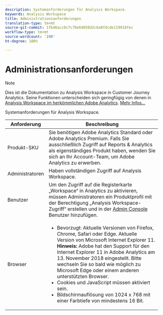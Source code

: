 ```yaml
---
description: Systemanforderungen für Analysis Workspace.
keywords: Analysis Workspace
title: Administrationsanforderungen
translation-type: tm+mt
source-git-commit: 1fb46acc9c7c70e64058d2c6a8fdcde119910fec
workflow-type: tm+mt
source-wordcount: '190'
ht-degree: 100%

---
```



# Administrationsanforderungen

>[!NOTE]
>
>Dies ist die Dokumentation zu Analysis Workspace in Customer Journey Analytics. Seine Funktionen unterscheiden sich geringfügig von denen in [Analysis Workspace im herkömmlichen Adobe Analytics](https://docs.adobe.com/content/help/de-DE/analytics/analyze/analysis-workspace/home.html). [Mehr Infos...](/help/getting-started/cja-aa.md)

Systemanforderungen für Analysis Workspace.

| Anforderung | Beschreibung |
|--- |--- |
| Produkt-SKU | Sie benötigen Adobe Analytics Standard oder Adobe Analytics Premium. Falls Sie ausschließlich Zugriff auf Reports &amp; Analytics als eigenständiges Produkt haben, wenden Sie sich an Ihr Account-Team, um Adobe Analytics zu erwerben. |
| Administratoren | Haben vollständigen Zugriff auf Analysis Workspace. |
| Benutzer | Um den Zugriff auf die Registerkarte „Workspace“ in Analytics zu aktivieren, müssen Administratoren ein Produktprofil mit der Berechtigung „Analysis Workspace-Zugriff“ erstellen und in der [Admin Console](https://docs.adobe.com/content/help/de-DE/analytics/admin/admin-console/permissions/product-profile.html) Benutzer hinzufügen. |
| Browser | <ul><li>Bevorzugt: Aktuelle Versionen von Firefox, Chrome, Safari oder Edge. Aktuelle Version von Microsoft Internet Explorer 11. **Hinweis:** Adobe hat den Support für den Internet Explorer 11 in Adobe Analytics am 13. November 2018 eingestellt. Bitte wechseln Sie so bald wie möglich zu Microsoft Edge oder einem anderen unterstützten Browser.</li><li>Cookies und JavaScript müssen aktiviert sein.</li><li>Bildschirmauflösung von 1024 x 768 mit einer Farbtiefe von mindestens 16 Bit.</li></ul> |
